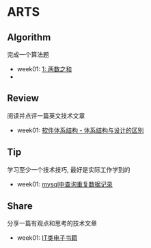 ﻿# ARTS 

## Algorithm
完成一个算法题

+ week01: [1: 两数之和](https://github.com/volicano/arts/blob/master/week01/a_twoSum.md)
+ 

## Review
阅读并点评一篇英文技术文章
+ week01: [软件体系结构 - 体系结构与设计的区别](https://github.com/volicano/arts/blob/master/week01/r_software-architecture.md)

## Tip
学习至少一个技术技巧, 最好是实际工作学到的
+ week01: [mysql中查询重复数据记录](https://github.com/volicano/arts/blob/master/week01/t_repeatdata.md)

## Share
分享一篇有观点和思考的技术文章
+ week01: [IT类电子书籍](https://github.com/volicano/arts/blob/master/week01/s_ebookWebsite.md) 